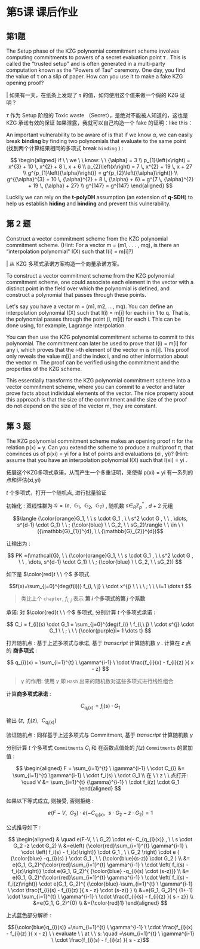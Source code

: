 # 第5课 课后作业

## 第1题 

The Setup phase of the KZG polynomial commitment scheme involves computing commitments to powers of a secret evaluation point τ . This is called the “trusted setup" and is often generated in a multi-party computation known as the “Powers of Tau" ceremony. One day, you find the value of τ on a slip of paper. How can you use it to make a fake KZG opening proof?

| 如果有一天，在纸条上发现了 τ 的值，如何使用这个值来做一个假的 KZG 证明？

$\tau$ 作为 Setup 阶段的 Toxic waste （Secret），是绝对不能被人知道的，这也是 KZG 承诺有效的保证
如果泄露，我就可以自己构造一个 fake 的证明：like this：


An important vulnerability to be aware of is that if we know $α$, we can easily break **binding** by finding two polynomials that evaluate to the same point (找到两个计算结果相同的多项式 break `binding` ) :

$$
\begin{aligned} 
if  \ \ we  \ \  know: \ \ {\alpha} = 3 \\ 
p_{1}\left(x\right) = x^{3} + 10 \, x^{2} + 8 \, x + 6 \\ p_{2}\left(x\right) = 7 \, x^{2} + 19 \, x + 27 \\ g^{p_{1}\left({\alpha}\right)} = g^{p_{2}\left({\alpha}\right)} \\ g^{{\alpha}^{3} + 10 \, {\alpha}^{2} + 8 \, {\alpha} + 6} = g^{7 \, {\alpha}^{2} + 19 \, {\alpha} + 27} \\ g^{147} = g^{147} \end{aligned}
$$

Luckily we can rely on the **t-polyDH** assumption (an extension of **q-SDH**) to help us establish **hiding** and **binding** and prevent this vulnerability.


## 第 2 题 

Construct a vector commitment scheme from the KZG polynomial commitment scheme. (Hint: For a vector m = (m1, . . . , mq), is there an “interpolation polynomial" I(X) such that I(i) = m[i]?)

| 从 KZG 多项式承诺方案构造一个向量承诺方案。

To construct a vector commitment scheme from the KZG polynomial commitment scheme, one could associate each element in the vector with a distinct point in the field over which the polynomial is defined, and construct a polynomial that passes through these points.

Let's say you have a vector m = (m1, m2, ..., mq). You can define an interpolation polynomial I(X) such that I(i) = m[i] for each i in 1 to q. That is, the polynomial passes through the point (i, m[i]) for each i. This can be done using, for example, Lagrange interpolation.

You can then use the KZG polynomial commitment scheme to commit to this polynomial. The commitment can later be used to prove that I(i) = m[i] for any i, which proves that the i-th element of the vector m is m[i]. This proof only reveals the value m[i] and the index i, and no other information about the vector m. The proof can be verified using the commitment and the properties of the KZG scheme.

This essentially transforms the KZG polynomial commitment scheme into a vector commitment scheme, where you can commit to a vector and later prove facts about individual elements of the vector. The nice property about this approach is that the size of the commitment and the size of the proof do not depend on the size of the vector m, they are constant.

## 第 3 题 
The KZG polynomial commitment scheme makes an opening proof π for the relation p(x) = y. Can you extend the scheme to produce a multiproof π, that convinces us of p(xi) = yi for a list of points and evaluations (xi , yi)? (Hint: assume that you have an interpolation polynomial I(X) such that I(xi) = yi .

拓展这个KZG多项式承诺，从而产生一个多重证明，来使得 p(xi) = yi 有一系列的点和评估(xi,yi)


$t$  个多项式，打开一个随机点, 进行批量验证

初始化 : 双线性群为  $\mathcal{G} = (e, \ \ \mathbb{G}_1, \ \ \mathbb{G}_2 , \ \ \mathbb{G}_T)$ , 随机数  $s \in_{R} {\mathbb{Z}_{p}}^{*}$  , $d+2$  元组   

$$\langle {\color{orange}G_1, \ \  s \cdot G_1 , \ \  s^2 \cdot G , \ \  , \dots, s^{d-1} \cdot G_1}  \ \ ; {\color{blue} \ \ G_2, \ \ sG_2}\rangle \ \  \in \ \ ({\mathbb{G}_{1}}^{d}, \ \ {\mathbb{G}_{2}}^{d})$$

让输出为 : 

$$
PK =(\mathcal{G}, \ \  {\color{orange}G_1, \ \  s \cdot G_1 , \ \  s^2 \cdot G , \ \  , \dots, s^{d-1} \cdot G_1}  \ \ ; {\color{blue} \ \ G_2, \ \ sG_2})
$$

如下是 $\color{red}t \ \ 个$  多项式  

$$f(x)=\sum_{j=0}^{deg(f(i))}  f_{i, \ j} \ \cdot x^{j} \ \ \ \ ; \ \ \ i=1 \dots t $$

>  类比上个 `chapter`,  $f_{i, \ j}$  表示 **第  $i$  个多项式的第 $j$ 个系数**

承诺:  对 $\color{red}t \ \ 个$  多项式, 分别计算 $t$ 个多项式承诺 :

$$
C_i = f_{i}(s) \cdot G_1 = \sum_{j=0}^{deg(f_i)} \ f_{i,\ j} \ \cdot s^{j} \cdot G_1 \ \ ; \ \ \ {\color{purple}i= 1 \dots t}
$$

打开随机点 :  基于上述多项式与承诺, 基于 $transcript$  计算随机数  $\gamma$  .  计算在 $z$  点的 **商多项式** : 

$$
q_{i}(x) = \sum_{i=1}^{t} \ \gamma^{i-1} \ \cdot \frac{f_{i}(x) - f_{i}(z) }{ x - z}
$$

>  $\gamma$  的作用:  使用 $\gamma$  即 `Hash` 出来的随机数对这些多项式进行线性组合

计算**商多项式承诺** :

$$
C_{q_{i}(x)} = f_{i}(s) \cdot G_1
$$

输出 $(z, \ \ f_{i}(z), \ \ C_{q_{i}(x)})$  

验证随机点 : 同样基于上述多项式与 Commitment, 基于 $transcript$  计算随机数  $\gamma$  

分别计算  $t$  个多项式 `Commitments`  $C_i$   和  在函数点值处的 $f(z)$  `Commitments`  的累加值 : 

$$
\begin{aligned}
F = \sum_{i=1}^{t} \ \gamma^{i-1} \ \cdot C_{i} &= \sum_{i=1}^{t}  \gamma^{i-1}  \ \cdot f_i(s) \ \cdot G_1 \\
在 \ \ z \ \  点打开: \quad V &= \sum_{i=1}^{t} {\gamma}^{i-1} \ \cdot  f_i(z) \cdot G_1
\end{aligned}
$$

如果以下等式成立, 则接受, 否则拒绝 : 

$$
e(F-V, \ \ G_2) \cdot e(- C_{q_{i}(x)} , \ \ s \cdot G_2 -z \cdot G_2)= 1
$$

公式推导如下 :

$$
\begin{aligned}
& \quad e(F-V, \ \ G_2) \cdot e(- C_{q_{i}(x)} , \ \ s \cdot G_2 -z \cdot G_2) \\
&=e\left( {\color{red}\sum_{i=1}^{t} \gamma^{i-1} \ \cdot \left( f_i(s) - f_i(z)\right)} \cdot G_1 , \ \ G_2 \right) \cdot e ( {\color{blue} -q_{i}(s) } \cdot G_1  , \ \ {\color{blue}(s-z)} \cdot G_2  )  \\
&= e(G_1, G_2)^{\color{red}\sum_{i=1}^{t} \gamma^{i-1} \ \cdot \left(  f_i(s) - f_i(z)\right)} \cdot e(G_1, G_2)^{ {\color{blue} -q_{i}(s) \cdot (s-z)}} \\
&= e(G_1, G_2)^{\color{red}\sum_{i=1}^{t} \gamma^{i-1} \ \cdot \left(  f_i(s) - f_i(z)\right)}  \cdot e(G_1, G_2)^{ {\color{blue}-\sum_{i=1}^{t} \ \gamma^{i-1} \ \cdot \frac{f_{i}(s) - f_{i}(z) }{ s - z} \cdot (s-z)} } \\
&=e(G_1, G_2)^{ (1+-1) \cdot \sum_{i=1}^{t} \ \gamma^{i-1} \ \cdot \frac{f_{i}(s) - f_{i}(z) }{ s - z}} \\
&=e(G_1, G_2)^{0} \\
&={\color{red}1}
\end{aligned}
$$

上式蓝色部分解析 :

$${\color{blue}q_{i}(s)} =\sum_{i=1}^{t} \ \gamma^{i-1} \ \cdot \frac{f_{i}(x) - f_{i}(z) }{ x - z} \ \  evaluate  \ \ at \ \ s: \quad =\sum_{i=1}^{t} \ \gamma^{i-1} \ \cdot \frac{f_{i}(s) - f_{i}(z) }{ s - z}$$



